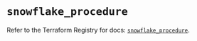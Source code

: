 # `snowflake_procedure`

Refer to the Terraform Registry for docs: [`snowflake_procedure`](https://registry.terraform.io/providers/snowflake-labs/snowflake/0.83.1/docs/resources/procedure).
